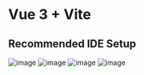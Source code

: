 # Vue 3 + Vite



## Recommended IDE Setup

![image](https://user-images.githubusercontent.com/73624194/192091175-09d9181a-54e3-47f5-99ba-f6ef09fb3f69.png)
![image](https://user-images.githubusercontent.com/73624194/192091181-269591c8-5136-4987-8c11-8e77706b1b08.png)
![image](https://user-images.githubusercontent.com/73624194/192091186-9a0d9162-a354-4dd5-9fd5-516165f89a71.png)
![image](https://user-images.githubusercontent.com/73624194/192091158-2b2d75f8-943f-47da-904e-0f3ad353a366.png)
